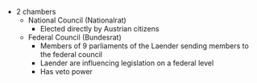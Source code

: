 
- 2 chambers
	- National Council (Nationalrat)
		- Elected directly by Austrian citizens
	- Federal Council (Bundesrat)
		- Members of 9 parliaments of the Laender sending members to the federal council
		- Laender are influencing legislation on a federal level
		- Has veto power